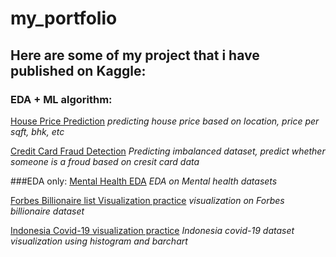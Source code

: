 # my_portfolio
## Here are some of my project that i have published on Kaggle:

### EDA + ML algorithm:
[House Price Prediction](https://www.kaggle.com/code/wiratamawidarto/99-accuracy-with-neural-network)
*predicting house price based on location, price per sqft, bhk, etc*

[Credit Card Fraud Detection](https://www.kaggle.com/code/wiratamawidarto/creditcard-fraud-detection)
*Predicting imbalanced dataset, predict whether someone is a froud based on cresit card data*

###EDA only:
[Mental Health EDA](https://www.kaggle.com/code/wiratamawidarto/mental-health-eda)
*EDA on Mental health datasets*

[Forbes Billionaire list Visualization practice](https://www.kaggle.com/code/wiratamawidarto/forbes-billionaire-list)
*visualization on Forbes billionaire dataset*

[Indonesia Covid-19 visualization practice](https://www.kaggle.com/code/wiratamawidarto/matplotlib-barplot-practice)
*Indonesia covid-19 dataset visualization using histogram and barchart*
